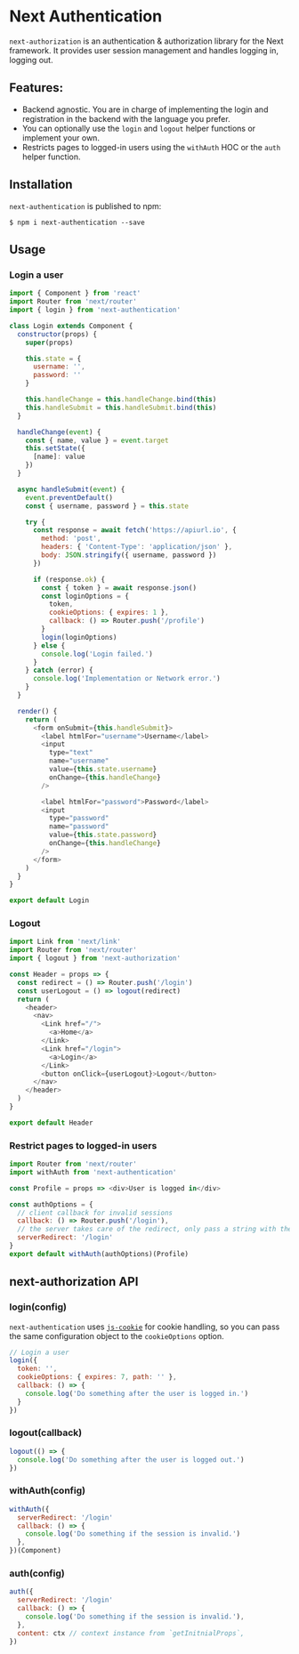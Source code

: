 # Next Authentication

`next-authorization` is an authentication &amp; authorization library for the Next framework. It provides user session management and handles logging in, logging out.

## Features:

- Backend agnostic. You are in charge of implementing the login and registration in the backend with the language you prefer.
- You can optionally use the `login` and `logout` helper functions or implement your own.
- Restricts pages to logged-in users using the `withAuth` HOC or the `auth` helper function.

## Installation

`next-authentication` is published to npm:

```
$ npm i next-authentication --save
```

## Usage

### Login a user

```js
import { Component } from 'react'
import Router from 'next/router'
import { login } from 'next-authentication'

class Login extends Component {
  constructor(props) {
    super(props)

    this.state = {
      username: '',
      password: ''
    }

    this.handleChange = this.handleChange.bind(this)
    this.handleSubmit = this.handleSubmit.bind(this)
  }

  handleChange(event) {
    const { name, value } = event.target
    this.setState({
      [name]: value
    })
  }

  async handleSubmit(event) {
    event.preventDefault()
    const { username, password } = this.state

    try {
      const response = await fetch('https://apiurl.io', {
        method: 'post',
        headers: { 'Content-Type': 'application/json' },
        body: JSON.stringify({ username, password })
      })

      if (response.ok) {
        const { token } = await response.json()
        const loginOptions = {
          token,
          cookieOptions: { expires: 1 },
          callback: () => Router.push('/profile')
        }
        login(loginOptions)
      } else {
        console.log('Login failed.')
      }
    } catch (error) {
      console.log('Implementation or Network error.')
    }
  }

  render() {
    return (
      <form onSubmit={this.handleSubmit}>
        <label htmlFor="username">Username</label>
        <input
          type="text"
          name="username"
          value={this.state.username}
          onChange={this.handleChange}
        />

        <label htmlFor="password">Password</label>
        <input
          type="password"
          name="password"
          value={this.state.password}
          onChange={this.handleChange}
        />
      </form>
    )
  }
}

export default Login
```

### Logout

```js
import Link from 'next/link'
import Router from 'next/router'
import { logout } from 'next-authorization'

const Header = props => {
  const redirect = () => Router.push('/login')
  const userLogout = () => logout(redirect)
  return (
    <header>
      <nav>
        <Link href="/">
          <a>Home</a>
        </Link>
        <Link href="/login">
          <a>Login</a>
        </Link>
        <button onClick={userLogout}>Logout</button>
      </nav>
    </header>
  )
}

export default Header
```

### Restrict pages to logged-in users

```js
import Router from 'next/router'
import withAuth from 'next-authentication'

const Profile = props => <div>User is logged in</div>

const authOptions = {
  // client callback for invalid sessions
  callback: () => Router.push('/login'),
  // the server takes care of the redirect, only pass a string with the route
  serverRedirect: '/login'
}
export default withAuth(authOptions)(Profile)
```

## next-authorization API

### login(config)

`next-authentication` uses [`js-cookie`](https://www.npmjs.com/package/js-cookie) for cookie handling, so you can pass the same configuration object to the `cookieOptions` option.

```js
// Login a user
login({
  token: '',
  cookieOptions: { expires: 7, path: '' },
  callback: () => {
    console.log('Do something after the user is logged in.')
  }
})
```

### logout(callback)

```js
logout(() => {
  console.log('Do something after the user is logged out.')
})
```

### withAuth(config)

```js
withAuth({
  serverRedirect: '/login'
  callback: () => {
    console.log('Do something if the session is invalid.')
  },
})(Component)
```

### auth(config)

```js
auth({
  serverRedirect: '/login'
  callback: () => {
    console.log('Do something if the session is invalid.'),
  },
  content: ctx // context instance from `getInitnialProps`,
})
```
